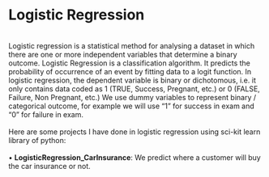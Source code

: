# Logistic Regression
</br> Logistic regression is a statistical method for analysing a dataset in which there are one or more independent variables that determine a binary outcome. Logistic Regression is a classification algorithm.
It predicts the probability of occurrence of an event by fitting data to a logit function. In logistic regression, the dependent variable is binary or dichotomous, i.e. it only contains data coded as 1 (TRUE, Success, Pregnant, etc.) or 0 (FALSE, Failure, Non Pregnant, etc.) We use dummy variables to represent binary / categorical outcome, for example we will use “1” for success in exam and “0” for failure in exam. 
</br></br> Here are some projects I have done in logistic regression using sci-kit learn library of python:
</br></br>
• **LogisticRegression_CarInsurance**: We predict where a customer will buy the car insurance or not. 
